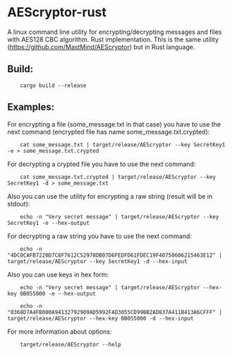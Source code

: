 # AEScryptor-rust
A linux command line utility for encrypting/decrypting messages and files with AES128 CBC algorithm. Rust implementation.
This is the same utility (https://github.com/MastMind/AEScryptor) but in Rust language.

## Build:

        cargo build --release

## Examples:

For encrypting a file (some_message.txt in that case) you have to use the next command (encrypted file has name some_message.txt.crypted):

        cat some_message.txt | target/release/AEScryptor --key SecretKey1 -e > some_message.txt.crypted

For decrypting a crypted file you have to use the next command:

        cat some_message.txt.crypted | target/release/AEScryptor --key SecretKey1 -d > some_message.txt

Also you can use the utility for encrypting a raw string (result will be in stdout):

        echo -n "Very secret message" | target/release/AEScryptor --key SecretKey1 -e --hex-output

For decrypting a raw string you have to use the next command:

        echo -n "4DC0CAFB7220D7C8F7612C52978DB07D6FEDFD61FDEC19F40750606215463E12" | target/release/AEScryptor --key SecretKey1 -d --hex-input

Also you can use keys in hex form:

        echo -n "Very secret message" | target/release/AEScryptor --hex-key 0B055000 -e --hex-output

        echo -n "0368D7A4FB000A94132792909AD5992FAD3055CD99BB2AD837A411B413A6CFFF" | target/release/AEScryptor --hex-key 0B055000 -d --hex-input

For more information about options:

        target/release/AEScryptor --help
